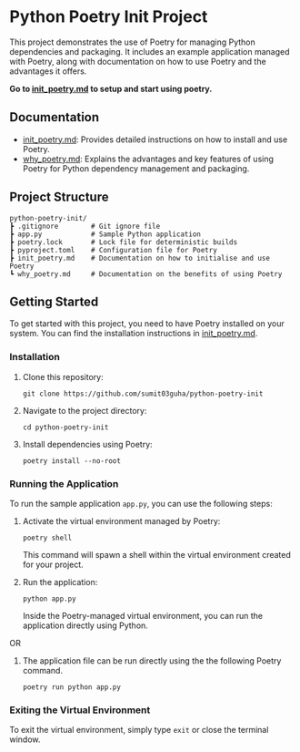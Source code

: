 # Python Poetry Init Project

This project demonstrates the use of Poetry for managing Python dependencies and packaging. It includes an example application managed with Poetry, along with documentation on how to use Poetry and the advantages it offers.

**Go to [init_poetry.md](./init_poetry.md) to setup and start using poetry.**

## Documentation

- [init_poetry.md](./init_poetry.md): Provides detailed instructions on how to install and use Poetry.
- [why_poetry.md](./why_poetry.md): Explains the advantages and key features of using Poetry for Python dependency management and packaging.

## Project Structure

```shell
python-poetry-init/
┣ .gitignore        # Git ignore file
┣ app.py            # Sample Python application
┣ poetry.lock       # Lock file for deterministic builds
┣ pyproject.toml    # Configuration file for Poetry
┣ init_poetry.md    # Documentation on how to initialise and use Poetry
┗ why_poetry.md     # Documentation on the benefits of using Poetry
```

## Getting Started

To get started with this project, you need to have Poetry installed on your system. You can find the installation instructions in [init_poetry.md](./init_poetry.md).

### Installation

1. Clone this repository:

   ```shell
   git clone https://github.com/sumit03guha/python-poetry-init
   ```

2. Navigate to the project directory:

   ```shell
   cd python-poetry-init
   ```

3. Install dependencies using Poetry:

   ```shell
   poetry install --no-root
   ```

### Running the Application

To run the sample application `app.py`, you can use the following steps:

1. Activate the virtual environment managed by Poetry:

   ```shell
   poetry shell
   ```

   This command will spawn a shell within the virtual environment created for your project.

2. Run the application:

   ```shell
   python app.py
   ```

   Inside the Poetry-managed virtual environment, you can run the application directly using Python.

OR

1. The application file can be run directly using the the following Poetry command.

   ```shell
   poetry run python app.py
   ```

### Exiting the Virtual Environment

To exit the virtual environment, simply type `exit` or close the terminal window.
